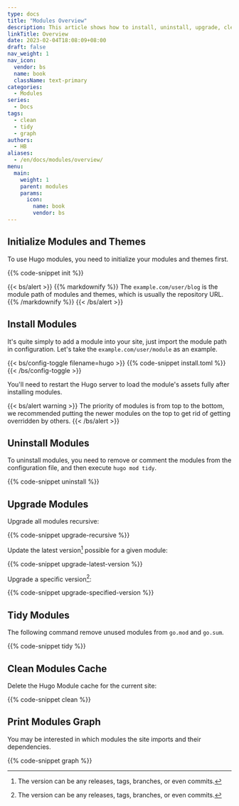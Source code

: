 ```yaml
---
type: docs
title: "Modules Overview"
description: This article shows how to install, uninstall, upgrade, clean and tidy modules.
linkTitle: Overview
date: 2023-02-04T18:08:09+08:00
draft: false
nav_weight: 1
nav_icon:
  vendor: bs
  name: book
  className: text-primary
categories:
  - Modules
series:
  - Docs
tags:
  - clean
  - tidy
  - graph
authors:
  - HB
aliases:
  - /en/docs/modules/overview/
menu:
  main:
    weight: 1
    parent: modules
    params:
      icon:
        name: book
        vendor: bs
---
```


## Initialize Modules and Themes

To use Hugo modules, you need to initialize your modules and themes first.

{{% code-snippet init %}}

{{< bs/alert >}}
{{% markdownify %}}
The `example.com/user/blog` is the module path of modules and themes, which is usually the repository URL.
{{% /markdownify %}}
{{< /bs/alert >}}

## Install Modules

It's quite simply to add a module into your site, just import the module path in configuration. Let's take the `example.com/user/module` as an example.

{{< bs/config-toggle filename=hugo >}}
{{% code-snippet install.toml %}}
{{< /bs/config-toggle >}}

You'll need to restart the Hugo server to load the module's assets fully after installing modules.

{{< bs/alert warning >}}
The priority of modules is from top to the bottom, we recommended putting the newer modules on the top to get rid of getting overridden by others.
{{< /bs/alert >}}

## Uninstall Modules

To uninstall modules, you need to remove or comment the modules from the configuration file, and then execute `hugo mod tidy`.

{{% code-snippet uninstall %}}

## Upgrade Modules

Upgrade all modules recursive:

{{% code-snippet upgrade-recursive %}}

Update the latest version[^1] possible for a given module:

{{% code-snippet upgrade-latest-version %}}

Upgrade a specific version[^1]:

{{% code-snippet upgrade-specified-version %}}

[^1]: The version can be any releases, tags, branches, or even commits.

## Tidy Modules

The following command remove unused modules from `go.mod` and `go.sum`.

{{% code-snippet tidy %}}

## Clean Modules Cache

Delete the Hugo Module cache for the current site:

{{% code-snippet clean %}}

## Print Modules Graph

You may be interested in which modules the site imports and their dependencies.

{{% code-snippet graph %}}
